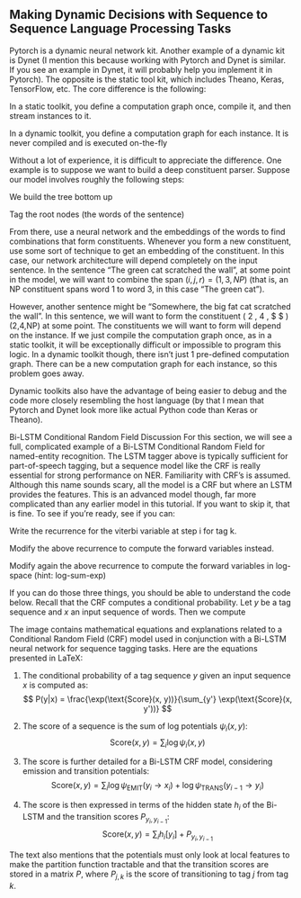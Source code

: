 ## Making Dynamic Decisions with Sequence to Sequence Language Processing Tasks

Pytorch is a dynamic neural network kit. Another example of a dynamic kit is Dynet (I mention this because working with Pytorch and Dynet is similar. If you see an example in Dynet, it will probably help you implement it in Pytorch). The opposite is the static tool kit, which includes Theano, Keras, TensorFlow, etc. The core difference is the following:

In a static toolkit, you define a computation graph once, compile it, and then stream instances to it.

In a dynamic toolkit, you define a computation graph for each instance. It is never compiled and is executed on-the-fly

Without a lot of experience, it is difficult to appreciate the difference. One example is to suppose we want to build a deep constituent parser. Suppose our model involves roughly the following steps:

We build the tree bottom up

Tag the root nodes (the words of the sentence)

From there, use a neural network and the embeddings of the words to find combinations that form constituents. Whenever you form a new constituent, use some sort of technique to get an embedding of the constituent. In this case, our network architecture will depend completely on the input sentence. In the sentence “The green cat scratched the wall”, at some point in the model, we will want to combine the span 
 $(i,j,r) = (1,3,NP)$ (that is, an NP constituent spans word 1 to word 3, in this case “The green cat”).

However, another sentence might be “Somewhere, the big fat cat scratched the wall”. In this sentence, we will want to form the constituent 
(
2
,
4
,
$
$
)
(2,4,NP) at some point. The constituents we will want to form will depend on the instance. If we just compile the computation graph once, as in a static toolkit, it will be exceptionally difficult or impossible to program this logic. In a dynamic toolkit though, there isn’t just 1 pre-defined computation graph. There can be a new computation graph for each instance, so this problem goes away.

Dynamic toolkits also have the advantage of being easier to debug and the code more closely resembling the host language (by that I mean that Pytorch and Dynet look more like actual Python code than Keras or Theano).

Bi-LSTM Conditional Random Field Discussion
For this section, we will see a full, complicated example of a Bi-LSTM Conditional Random Field for named-entity recognition. The LSTM tagger above is typically sufficient for part-of-speech tagging, but a sequence model like the CRF is really essential for strong performance on NER. Familiarity with CRF’s is assumed. Although this name sounds scary, all the model is a CRF but where an LSTM provides the features. This is an advanced model though, far more complicated than any earlier model in this tutorial. If you want to skip it, that is fine. To see if you’re ready, see if you can:

Write the recurrence for the viterbi variable at step i for tag k.

Modify the above recurrence to compute the forward variables instead.

Modify again the above recurrence to compute the forward variables in log-space (hint: log-sum-exp)

If you can do those three things, you should be able to understand the code below. Recall that the CRF computes a conditional probability. Let 
$y$ be a tag sequence and 
$x$ an input sequence of words. Then we compute

The image contains mathematical equations and explanations related to a Conditional Random Field (CRF) model used in conjunction with a Bi-LSTM neural network for sequence tagging tasks. Here are the equations presented in LaTeX:

1. The conditional probability of a tag sequence $y$ given an input sequence $x$ is computed as:
$$ P(y|x) = \frac{\exp(\text{Score}(x, y))}{\sum_{y'} \exp(\text{Score}(x, y'))} $$

2. The score of a sequence is the sum of log potentials $\psi_i(x, y)$:
$$ \text{Score}(x, y) = \sum_{i} \log \psi_i(x, y) $$

3. The score is further detailed for a Bi-LSTM CRF model, considering emission and transition potentials:
$$ \text{Score}(x, y) = \sum_{i} \log \psi_{\text{EMIT}}(y_i \rightarrow x_i) + \log \psi_{\text{TRANS}}(y_{i-1} \rightarrow y_i) $$

4. The score is then expressed in terms of the hidden state $h_i$ of the Bi-LSTM and the transition scores $P_{y_i,y_{i-1}}$:
$$ \text{Score}(x, y) = \sum_{i} h_i[y_i] + P_{y_i,y_{i-1}} $$

The text also mentions that the potentials must only look at local features to make the partition function tractable and that the transition scores are stored in a matrix $P$, where $P_{j,k}$ is the score of transitioning to tag $j$ from tag $k$.